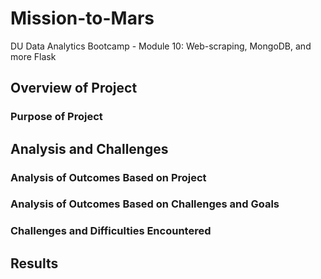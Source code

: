 # Mission-to-Mars
DU Data Analytics Bootcamp - Module 10: Web-scraping, MongoDB, and more Flask

## Overview of Project

### Purpose of Project

## Analysis and Challenges

### Analysis of Outcomes Based on Project

### Analysis of Outcomes Based on Challenges and Goals

### Challenges and Difficulties Encountered

## Results
